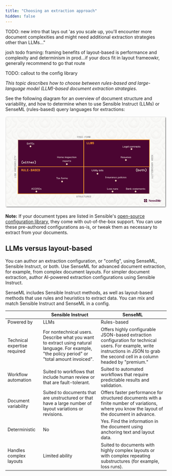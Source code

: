 ```yaml
---
title: "Choosing an extraction approach"
hidden: false
---
```


TODO: new intro that lays out 'as you scale up, you'll encounter more document complexities and might need additional extraction strategies other than LLMs..."

josh todo framing: framing benefits of layout-based is performance and complexity and determinism in prod...if your docs fit in layout frameowkr, generally recommend to go that route

TODO: callout to the config library

*This topic describes how to choose between rules-based and large-language model (LLM)-based document extraction strategies.*

See the following diagram for an overview of document structure and variability, and how to determine when to use Sensible Instruct (LLMs) or SenseML (rules-based) query languages for extractions:

![Click to enlarge](https://raw.githubusercontent.com/sensible-hq/sensible-docs/main/readme-sync/assets/v0/images/final/document_landscape.png)

**Note:**  If your document types are listed in Sensible's [open-source configuration library](https://app.sensible.so/library), they come with out-of-the-box support. You can use these pre-authored configurations as-is, or tweak them as necessary to extract from your documents.

LLMs versus layout-based
---

You can author an extraction configuration, or "config", using SenseML, Sensible Instruct, or both. Use SenseML for advanced document extraction, for example, from complex document layouts. For simpler document extraction, author AI-powered extraction configurations using Sensible Instruct.

SenseML includes Sensible Instruct methods, as well as layout-based methods that use rules and heuristics to extract data. You can mix and match Sensible Instruct and SenseML in a config.

|                              | Sensible Instruct                                            | SenseML                                                      |
| ---------------------------- | ------------------------------------------------------------ | ------------------------------------------------------------ |
| Powered by                   | LLMs                                                         | Rules-based                                                  |
| Technical expertise required | For nontechnical users. Describe what you want to extract using natural language.  For example, "the policy period" or "total amount invoiced". | Offers highly configurable JSON-based extraction configuration for technical users. For example, write instructions in JSON to grab the second cell in a column headed by "premium." |
| Workflow automation          | Suited to workflows that include human review or that are fault-tolerant. | Suited to automated workflows that require predictable results and validation. |
| Document variability         | Suited to documents that are unstructured or that have a large number of layout variations or revisions. | Offers faster performance for  structured documents with a finite number of variations, where you know the layout of the document in advance. |
| Deterministic                | No                                                           | Yes. Find the information in the document using anchoring text and layout data. |
| Handles complex layouts      | Limited ability                                              | Suited to documents with highly complex layouts or with complex repeating substructures (for example, loss runs). |



